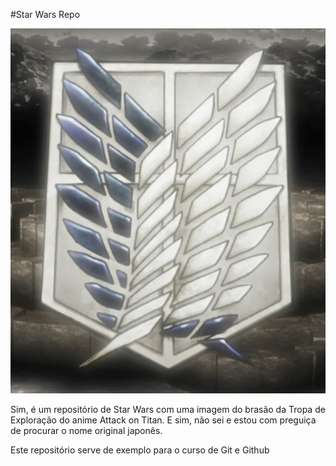#Star Wars Repo

![Tropa de Exploração](exploracao.png)

Sim, é um repositório de Star Wars com uma imagem do brasão da Tropa de Exploração do anime Attack on Titan. E sim, não sei e estou com preguiça de procurar o nome original japonês.

Este repositório serve de exemplo para o curso de Git e Github
